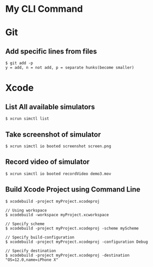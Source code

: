 # My CLI Command

# Git

## Add specific lines from files

```
$ git add -p
y = add, n = not add, p = separate hunks(become smaller)
```


# Xcode

## List All available simulators

```
$ xcrun simctl list
```

## Take screenshot of simulator

```
$ xcrun simctl io booted screenshot screen.png
```

## Record video of simulator

```
$ xcrun simctl io booted recordVideo demo3.mov
```

## Build Xcode Project using Command Line

```
$ xcodebuild -project myProject.xcodeproj

// Using workspace
$ xcodebuild -workspace myProject.xcworkspace

// Specify scheme
$ xcodebuild -project myProject.xcodeproj -scheme myScheme

// Specify build-configuration
$ xcodebuild -project myProject.xcodeproj -configuration Debug

// Specify destination
$ xcodebuild -project myProject.xcodeproj -destination "OS=12.0,name=iPhone X"
```
